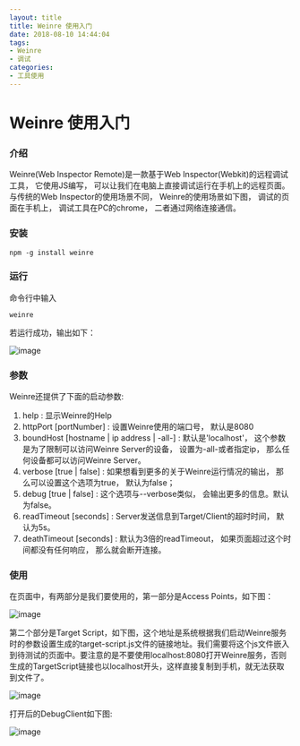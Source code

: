 ```yaml
---
layout: title
title: Weinre 使用入门
date: 2018-08-10 14:44:04
tags:
- Weinre
- 调试
categories:
- 工具使用
---
```


# Weinre 使用入门

### 介绍

Weinre(Web Inspector Remote)是一款基于Web Inspector(Webkit)的远程调试工具， 它使用JS编写， 可以让我们在电脑上直接调试运行在手机上的远程页面。 与传统的Web Inspector的使用场景不同， Weinre的使用场景如下图， 调试的页面在手机上， 调试工具在PC的chrome， 二者通过网络连接通信。

### 安装

```
npm -g install weinre
```

### 运行

命令行中输入

```
weinre
```
若运行成功，输出如下：

![image](https://camo.githubusercontent.com/b08079949243875601a2ceacd7a6ff53c3a7138c/687474703a2f2f68616974616f2e6e6f732e6e6574656173652e636f6d2f30356136653635666139353334623963386636356131663531656439383963612e6a7067)

### 参数
Weinre还提供了下面的启动参数:

1. help : 显示Weinre的Help 
2. httpPort   [portNumber] : 设置Weinre使用的端口号， 默认是8080
3. boundHost  [hostname | ip address | -all-] : 默认是'localhost'， 这个参数是为了限制可以访问Weinre Server的设备， 设置为-all-或者指定ip， 那么任何设备都可以访问Weinre Server。
4. verbose   [true | false] : 如果想看到更多的关于Weinre运行情况的输出， 那么可以设置这个选项为true， 默认为false；
5. debug   [true | false] : 这个选项与--verbose类似， 会输出更多的信息。默认为false。
6. readTimeout   [seconds] : Server发送信息到Target/Client的超时时间， 默认为5s。
7. deathTimeout   [seconds] : 默认为3倍的readTimeout， 如果页面超过这个时间都没有任何响应， 那么就会断开连接。

### 使用
在页面中，有两部分是我们要使用的，第一部分是Access Points，如下图：

![image](https://camo.githubusercontent.com/05a033afa28fe82757d996d22d3d20821feb1cd2/687474703a2f2f68616974616f2e6e6f732e6e6574656173652e636f6d2f31326333643831613733333934663065623731613631643037613632626231622e6a7067)

第二个部分是Target Script，如下图，这个地址是系统根据我们启动Weinre服务时的参数设置生成的target-script.js文件的链接地址。我们需要将这个js文件嵌入到待测试的页面中。要注意的是不要使用localhost:8080打开Weinre服务，否则生成的TargetScript链接也以localhost开头，这样直接复制到手机，就无法获取到文件了。

![image](https://camo.githubusercontent.com/6aefd3336c34fa1944a9df0594f710e711748f8c/687474703a2f2f68616974616f2e6e6f732e6e6574656173652e636f6d2f37616362303665373336396334313962393530623936323466653464666262652e6a7067)

打开后的DebugClient如下图:

![image](https://camo.githubusercontent.com/59e75aaaf65edc200181124eecca6ef219faef6e/687474703a2f2f68616974616f2e6e6f732e6e6574656173652e636f6d2f37656563663434343564633134656465396666313238353032386365646432382e6a7067)